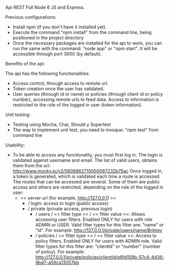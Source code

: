 
Api REST Full Node 6 JS and Express.

Previous configurations:

- Install npm (if you don't have it installed yet).
- Execute the command "npm install" from the command line, being positioned in the project directory
- Once the necessary packages are installed for the api to work, you can run the same with the command: "node app" or "npm start". It will be accessible through port 3000 (by default).

Benefits of the api:

The api has the following functionalities:
- Access control, through access to remote url.
- Token creation once the user has validated.
- User queries (through id or name) or policies (through client id or policy number), accessing remote urls to feed data. Access to information is restricted to the role of the logged in user (token information).

Unit testing:
- Testing using Mocha, Chai, Should y Supertest 
- The way to implement unit test, you need to invoque: "npm test" from command line 

Usability:
- To be able to access any functionality, you must first log in. The login is validated against username and email.
The list of valid users, obtains them from the url:
http://www.mocky.io/v2/5808862710000087232b75ac
Once logged in, a token is generated, which is validated each time a route is accessed.
The routes that can be accessed are several. Some of them are public access and others are restricted, depending on the role of the logged in user:
  - << server url (for example, http://127.0.0.1) >>
    - / login: access to login (public access)
    - / private (private access, previous login)
      - / users / << filter type >> / << filter value >>: 
          Allows accessing user filters. Enabled ONLY for users with role ADMIN or USER.
          Valid filter types for this filter are: "name" or "id". 
          For example: http://127.0.0.1/private/users/name/Britney
      - / policies / << filter type >> / << filter value >>: 
          Access to policy filters. Enabled ONLY for users with ADMIN role.
          Valid filter types for this filter are: "clientId" or "number" (number of policy). 
          For example: http://127.0.0.1/private/policies/clientId/e8fd159b-57c4-4d36-9bd7-a59ca13057bb

